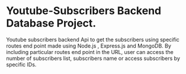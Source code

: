 #                                                      Youtube-Subscribers Backend Database Project.
Youtube subscribers backend Api to get the subscribers using specific routes end point made using Node.js , Express.js and MongoDB. By including particular routes end point in the URL, user can access the number of subscribers list,  subscribers name or access subscribers by specific IDs.
